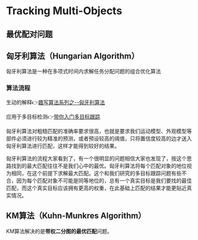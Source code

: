 # Tracking Multi-Objects

## 最优配对问题

## 匈牙利算法（Hungarian Algorithm）

匈牙利算法是一种在多项式时间内求解任务分配问题的组合优化算法

### 算法流程

生动的解释👉[趣写算法系列之--匈牙利算法](https://blog.csdn.net/dark_scope/article/details/8880547#commentBox)

应用于多目标检测👉[带你入门多目标跟踪](https://zhuanlan.zhihu.com/p/62981901)

匈牙利算法对粗糙匹配的准确率要求很高，也就是要求我们运动模型、外观模型等部件必须进行较为精准的预测，或者预设较高的阈值，只将置信度较高的边才送入匈牙利算法进行匹配，这样才能得到较好的结果。

匈牙利算法的流程大家看到了，有一个很明显的问题相信大家也发现了，按这个思路找到的最大匹配往往不是我们心中的最优。匈牙利算法将每个匹配对象的地位视为相同，在这个前提下求解最大匹配。这个和我们研究的多目标跟踪问题有些不合，因为每个匹配对象不可能是同等地位的，总有一个真实目标是我们要找的最佳匹配，而这个真实目标应该拥有更高的权重，在此基础上匹配的结果才能更贴近真实情况。

## KM算法（Kuhn-Munkres Algorithm）

KM算法解决的是**带权二分图的最优匹配**问题。





